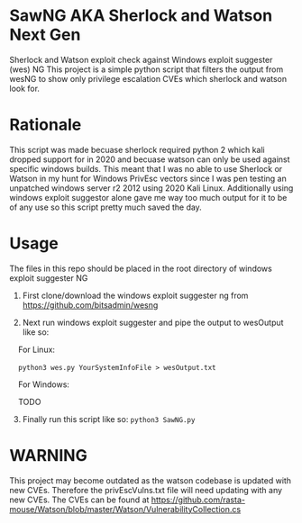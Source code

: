 # SawNG AKA Sherlock and Watson Next Gen
Sherlock and Watson exploit check against Windows exploit suggester (wes) NG
This project is a simple python script that filters the output from wesNG to show only privilege escalation CVEs which sherlock and watson look for. 

# Rationale
This script was made becuase sherlock required python 2 which kali dropped support for in 2020 and becuase watson can only be used against specific windows builds.
This meant that I was no able to use Sherlock or Watson in my hunt for Windows PrivEsc vectors since I was pen testing an unpatched windows server r2 2012 using 2020 Kali Linux.
Additionally using windows exploit suggestor alone gave me way too much output for it to be of any use so this script pretty much saved the day.

# Usage
The files in this repo should be placed in the root directory of windows exploit suggester NG

1) First clone/download the windows exploit suggester ng from https://github.com/bitsadmin/wesng

2) Next run windows exploit suggester and pipe the output to wesOutput like so:

&nbsp;&nbsp;&nbsp;&nbsp;For Linux:

&nbsp;&nbsp;&nbsp;&nbsp;`python3 wes.py YourSystemInfoFile > wesOutput.txt`

&nbsp;&nbsp;&nbsp;&nbsp;For Windows:
  
&nbsp;&nbsp;&nbsp;&nbsp;TODO

3) Finally run this script like so: 
`python3 SawNG.py` 

# WARNING
This project may become outdated as the watson codebase is updated with new CVEs. Therefore the privEscVulns.txt file will need updating with any new CVEs. The CVEs can be found at https://github.com/rasta-mouse/Watson/blob/master/Watson/VulnerabilityCollection.cs
